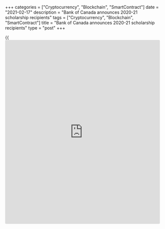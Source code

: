 +++
categories = ["Cryptocurrency", "Blockchain", "SmartContract"]
date = "2021-02-17"
description = "Bank of Canada announces 2020-21 scholarship recipients"
tags = ["Cryptocurrency", "Blockchain", "SmartContract"]
title = "Bank of Canada announces 2020-21 scholarship recipients"
type = "post"
+++

{{<iframe id="large-banner" src="https://www.bounty.group/#slide=20.0" width="100%" height="600" scrolling="no" style="border: 0px solid rgb(216, 221, 230); border-radius: 3px;">}}

The Bank of Canada is pleased to announce this year’s recipients of its
[scholarship awards][1] for students with disabilities, Indigenous
students and students who identify as a woman or as a member of a
visible minority or racialized group, or person of colour. Each award
combines tuition assistance with the opportunity of a work placement at
the Bank. These scholarships are designed to encourage Canadians from
diverse backgrounds to further their education and consider employment
in fields related to the work of the Bank.

The 2020-21 award recipients are as follows:

  * **Camilla Atchison** , pursuing a Bachelor of Arts in Economics (concentration in Econometrics) at the University of Manitoba;
  * **Mélanie Cadelis** , pursuing a Bachelor of Information Management at the Université de Laval;
  * **Nish Chankar** , completed a Bachelor of Arts with Honours in Economics and International Relations at the University of Toronto;
  * **Michael Crane** , pursuing a Bachelor of Commerce in Accounting at Mount Royal University;
  * **Theresa Hoelke** , pursuing a Bachelor of Business Administration at the University of Vancouver Island;
  * **Catherine Mathieu** , pursuing a Bachelor of Business Administration in Finance at the University of Sherbrooke;
  * **Chelsea Mitchell** , pursuing a Bachelor of Science with honours in Economics and Mathematics at the University of Toronto;
  * **Gerard Mu,** pursuing a Master in Economics at the University of Victoria;
  * **Ashley Odongo** , pursuing a Bachelor of Public Administration (Minor in French as a Second Language) at the University of Ottawa;
  * **Maya Pelletier** , pursuing a Bachelor of Business Administration with a specialization in Market Finance at HEC Montréal;
  * **Karen Sondergard,** completed a Bachelor of Arts with Honours in Economics at the University of Calgary;
  * **Katrina Talavera** , pursuing a Bachelor of Science in Mathematics and Statistics (Minor in Economics) at McMaster University
  * **Miranda Wang** , pursuing a Bachelor of Business Administration at Emory University;

## Notes for editors

  * The Bank awards general scholarships of $4,000 per year, renewable for up to four years, to assist Canadian [students with disabilities, Indigenous students and those who identify as a person of colour or as a member of a visible minority or racialized group][2] with tuition at an accredited academic institution. Recipients are also considered for paid summer or part-time work placements at the Bank.
  * Recipients of the [Master’s Scholarship Award for Women in Economics and Finance][3] must have completed or be in the final two years of an undergraduate degree at a Canadian university, and self-identify as a woman. In addition to the Scholarship Award of $10,000 CAD, successful candidates are offered summer employment, internship, or term employment with the Bank, mentorship by a Bank employee, and the possibility to attend a learning event at the Bank.
  * The application period for next year’s scholarships will begin this spring. For more information on all opportunities for students, please visit our [[website](https://www.playgroundfx.com/blog/website-for-forex-trading/)][4].

   1. www.bankofcanada.ca/careers/scholarship-awards/
   2. www.bankofcanada.ca/careers/scholarship-awards/#scholarship-awards
   3. www.bankofcanada.ca/careers/scholarship-awards/#master-scholarship-award
   4. www.bankofcanada.ca/careers/students/